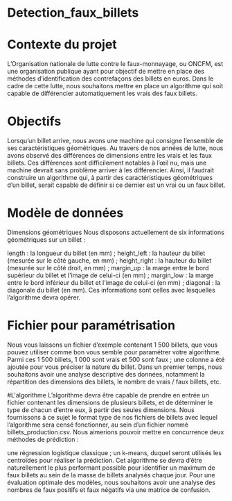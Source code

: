 # Detection_faux_billets



# Contexte du projet
L’Organisation nationale de lutte contre le faux-monnayage, ou ONCFM, est une organisation publique ayant pour objectif de mettre en place des méthodes d’identification des contrefaçons des billets en euros. Dans le cadre de cette lutte, nous souhaitons mettre en place un algorithme qui soit capable de différencier automatiquement les vrais des faux billets.

# Objectifs
Lorsqu’un billet arrive, nous avons une machine qui consigne l’ensemble de ses caractéristiques géométriques. Au travers de nos années de lutte, nous avons observé des différences de dimensions entre les vrais et les faux billets. Ces différences sont difficilement notables à l’œil nu, mais une machine devrait sans problème arriver à les différencier. Ainsi, il faudrait construire un algorithme qui, à partir des caractéristiques géométriques d’un billet, serait capable de définir si ce dernier est un vrai ou un faux billet.

# Modèle de données
Dimensions géométriques Nous disposons actuellement de six informations géométriques sur un billet :

length : la longueur du billet (en mm) ;
height_left : la hauteur du billet (mesurée sur le côté gauche, en mm) ;
height_right : la hauteur du billet (mesurée sur le côté droit, en mm) ;
margin_up : la marge entre le bord supérieur du billet et l'image de celui-ci (en mm) ;
margin_low : la marge entre le bord inférieur du billet et l'image de celui-ci (en mm) ;
diagonal : la diagonale du billet (en mm). Ces informations sont celles avec lesquelles l’algorithme devra opérer.

# Fichier pour paramétrisation
Nous vous laissons un fichier d’exemple contenant 1 500 billets, que vous pouvez utiliser comme bon vous semble pour paramétrer votre algorithme. Parmi ces 1 500 billets, 1 000 sont vrais et 500 sont faux ; une colonne a été ajoutée pour vous préciser la nature du billet. Dans un premier temps, nous souhaitons avoir une analyse descriptive des données, notamment la répartition des dimensions des billets, le nombre de vrais / faux billets, etc.

#L'algorithme
L’algorithme devra être capable de prendre en entrée un fichier contenant les dimensions de plusieurs billets, et de déterminer le type de chacun d’entre eux, à partir des seules dimensions. Nous fournissons à ce sujet le format type de nos fichiers de billets avec lequel l’algorithme sera censé fonctionner, au sein d’un fichier nommé billets_production.csv. Nous aimerions pouvoir mettre en concurrence deux méthodes de prédiction :

une régression logistique classique ;
un k-means, duquel seront utilisés les centroïdes pour réaliser la prédiction. Cet algorithme se devra d’être naturellement le plus performant possible pour identifier un maximum de faux billets au sein de la masse de billets analysés chaque jour. Pour une évaluation optimale des modèles, nous souhaitons avoir une analyse des nombres de faux positifs et faux négatifs via une matrice de confusion.
